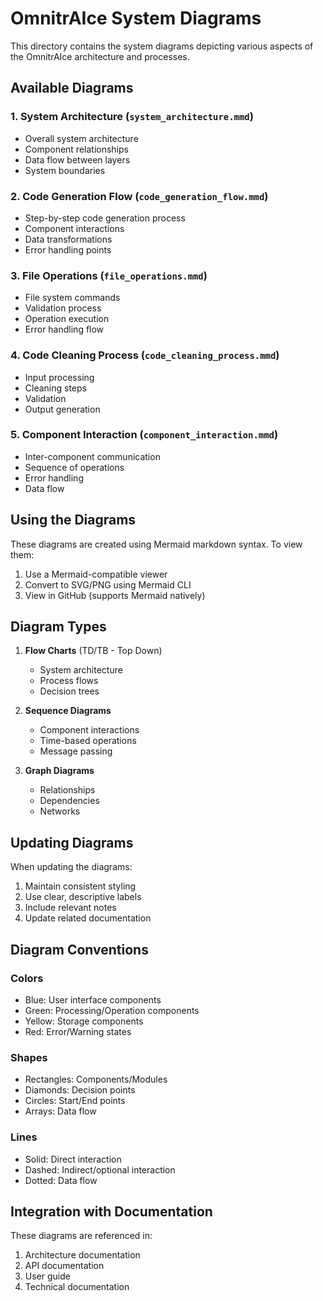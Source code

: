 # OmnitrAIce System Diagrams

This directory contains the system diagrams depicting various aspects of the OmnitrAIce architecture and processes.

## Available Diagrams

### 1. System Architecture (`system_architecture.mmd`)
- Overall system architecture
- Component relationships
- Data flow between layers
- System boundaries

### 2. Code Generation Flow (`code_generation_flow.mmd`)
- Step-by-step code generation process
- Component interactions
- Data transformations
- Error handling points

### 3. File Operations (`file_operations.mmd`)
- File system commands
- Validation process
- Operation execution
- Error handling flow

### 4. Code Cleaning Process (`code_cleaning_process.mmd`)
- Input processing
- Cleaning steps
- Validation
- Output generation

### 5. Component Interaction (`component_interaction.mmd`)
- Inter-component communication
- Sequence of operations
- Error handling
- Data flow

## Using the Diagrams

These diagrams are created using Mermaid markdown syntax. To view them:

1. Use a Mermaid-compatible viewer
2. Convert to SVG/PNG using Mermaid CLI
3. View in GitHub (supports Mermaid natively)

## Diagram Types

1. **Flow Charts** (TD/TB - Top Down)
   - System architecture
   - Process flows
   - Decision trees

2. **Sequence Diagrams**
   - Component interactions
   - Time-based operations
   - Message passing

3. **Graph Diagrams**
   - Relationships
   - Dependencies
   - Networks

## Updating Diagrams

When updating the diagrams:
1. Maintain consistent styling
2. Use clear, descriptive labels
3. Include relevant notes
4. Update related documentation

## Diagram Conventions

### Colors
- Blue: User interface components
- Green: Processing/Operation components
- Yellow: Storage components
- Red: Error/Warning states

### Shapes
- Rectangles: Components/Modules
- Diamonds: Decision points
- Circles: Start/End points
- Arrays: Data flow

### Lines
- Solid: Direct interaction
- Dashed: Indirect/optional interaction
- Dotted: Data flow

## Integration with Documentation

These diagrams are referenced in:
1. Architecture documentation
2. API documentation
3. User guide
4. Technical documentation